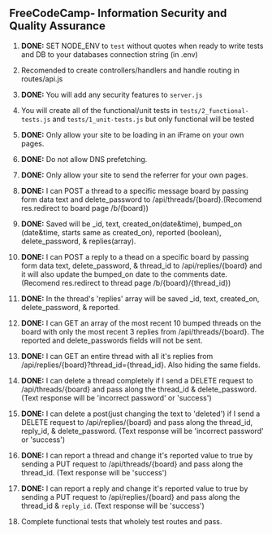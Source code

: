 **FreeCodeCamp**- Information Security and Quality Assurance
-----

1) **DONE:** SET NODE_ENV to `test` without quotes when ready to write tests and DB to your databases connection string (in .env)

2) Recomended to create controllers/handlers and handle routing in routes/api.js

3) **DONE:** You will add any security features to `server.js`

4) You will create all of the functional/unit tests in `tests/2_functional-tests.js` and `tests/1_unit-tests.js` but only functional will be tested

5) **DONE:** Only allow your site to be loading in an iFrame on your own pages. 

6) **DONE:** Do not allow DNS prefetching.

7) **DONE:** Only allow your site to send the referrer for your own pages.

8) **DONE:** I can POST a thread to a specific message board by passing form data text and delete_password to /api/threads/{board}.(Recomend res.redirect to board page /b/{board})

9) **DONE:** Saved will be _id, text, created_on(date&amp;time), bumped_on (date&amp;time, starts same as created_on), reported (boolean), delete_password, &amp; replies(array).

10) **DONE:** I can POST a reply to a thead on a specific board by passing form data text, delete_password, &amp; thread_id to /api/replies/{board} and it will also update the bumped_on date to the comments date.(Recomend res.redirect to thread page /b/{board}/{thread_id})

11) **DONE:** In the thread's 'replies' array will be saved _id, text, created_on, delete_password, &amp; reported.

12) **DONE:** I can GET an array of the most recent 10 bumped threads on the board with only the most recent 3 replies from /api/threads/{board}. The reported and delete_passwords fields will not be sent.

13) **DONE:** I can GET an entire thread with all it's replies from /api/replies/{board}?thread_id={thread_id}. Also hiding the same fields.

14) **DONE:** I can delete a thread completely if I send a DELETE request to /api/threads/{board} and pass along the thread_id &amp; delete_password. (Text response will be 'incorrect password' or 'success')

15) **DONE:** I can delete a post(just changing the text to 'deleted') if I send a DELETE request to /api/replies/{board} and pass along the thread_id, reply_id, &amp; delete_password. (Text response will be 'incorrect password' or 'success')

16) **DONE:** I can report a thread and change it's reported value to true by sending a PUT request to /api/threads/{board} and pass along the thread_id. (Text response will be 'success')

17) **DONE:** I can report a reply and change it's reported value to true by sending a PUT request to /api/replies/{board} and pass along the thread_id</code> &amp; <code>reply_id</code>. (Text response will be 'success')

18) Complete functional tests that wholely test routes and pass.